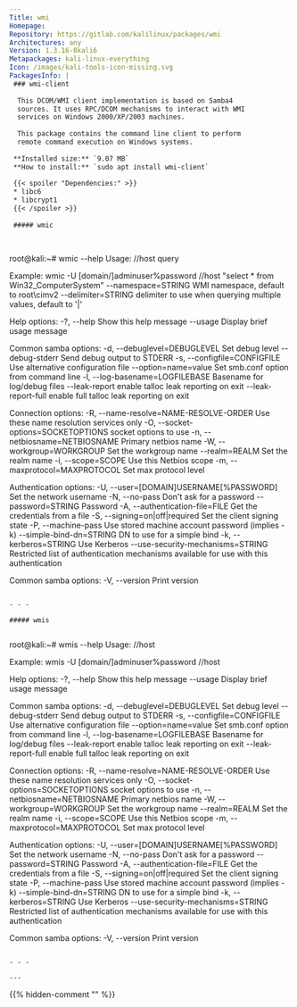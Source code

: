 ```yaml
---
Title: wmi
Homepage: 
Repository: https://gitlab.com/kalilinux/packages/wmi
Architectures: any
Version: 1.3.16-0kali6
Metapackages: kali-linux-everything 
Icon: /images/kali-tools-icon-missing.svg
PackagesInfo: |
 ### wmi-client
 
  This DCOM/WMI client implementation is based on Samba4
  sources. It uses RPC/DCOM mechanisms to interact with WMI
  services on Windows 2000/XP/2003 machines.
   
  This package contains the command line client to perform
  remote command execution on Windows systems.
 
 **Installed size:** `9.07 MB`  
 **How to install:** `sudo apt install wmi-client`  
 
 {{< spoiler "Dependencies:" >}}
 * libc6 
 * libcrypt1 
 {{< /spoiler >}}
 
 ##### wmic
 
 
 ```
 root@kali:~# wmic --help
 Usage: //host query
 
 Example: wmic -U [domain/]adminuser%password //host "select * from Win32_ComputerSystem"
   --namespace=STRING                          WMI namespace, default to
                                               root\cimv2
   --delimiter=STRING                          delimiter to use when querying
                                               multiple values, default to '|'
 
 Help options:
   -?, --help                                  Show this help message
   --usage                                     Display brief usage message
 
 Common samba options:
   -d, --debuglevel=DEBUGLEVEL                 Set debug level
   --debug-stderr                              Send debug output to STDERR
   -s, --configfile=CONFIGFILE                 Use alternative configuration
                                               file
   --option=name=value                         Set smb.conf option from command
                                               line
   -l, --log-basename=LOGFILEBASE              Basename for log/debug files
   --leak-report                               enable talloc leak reporting on
                                               exit
   --leak-report-full                          enable full talloc leak
                                               reporting on exit
 
 Connection options:
   -R, --name-resolve=NAME-RESOLVE-ORDER       Use these name resolution
                                               services only
   -O, --socket-options=SOCKETOPTIONS          socket options to use
   -n, --netbiosname=NETBIOSNAME               Primary netbios name
   -W, --workgroup=WORKGROUP                   Set the workgroup name
   --realm=REALM                               Set the realm name
   -i, --scope=SCOPE                           Use this Netbios scope
   -m, --maxprotocol=MAXPROTOCOL               Set max protocol level
 
 Authentication options:
   -U, --user=[DOMAIN\]USERNAME[%PASSWORD]     Set the network username
   -N, --no-pass                               Don't ask for a password
   --password=STRING                           Password
   -A, --authentication-file=FILE              Get the credentials from a file
   -S, --signing=on|off|required               Set the client signing state
   -P, --machine-pass                          Use stored machine account
                                               password (implies -k)
   --simple-bind-dn=STRING                     DN to use for a simple bind
   -k, --kerberos=STRING                       Use Kerberos
   --use-security-mechanisms=STRING            Restricted list of
                                               authentication mechanisms
                                               available for use with this
                                               authentication
 
 Common samba options:
   -V, --version                               Print version
 ```
 
 - - -
 
 ##### wmis
 
 
 ```
 root@kali:~# wmis --help
 Usage: //host
 
 Example: wmis -U [domain/]adminuser%password //host
 
 Help options:
   -?, --help                                  Show this help message
   --usage                                     Display brief usage message
 
 Common samba options:
   -d, --debuglevel=DEBUGLEVEL                 Set debug level
   --debug-stderr                              Send debug output to STDERR
   -s, --configfile=CONFIGFILE                 Use alternative configuration
                                               file
   --option=name=value                         Set smb.conf option from command
                                               line
   -l, --log-basename=LOGFILEBASE              Basename for log/debug files
   --leak-report                               enable talloc leak reporting on
                                               exit
   --leak-report-full                          enable full talloc leak
                                               reporting on exit
 
 Connection options:
   -R, --name-resolve=NAME-RESOLVE-ORDER       Use these name resolution
                                               services only
   -O, --socket-options=SOCKETOPTIONS          socket options to use
   -n, --netbiosname=NETBIOSNAME               Primary netbios name
   -W, --workgroup=WORKGROUP                   Set the workgroup name
   --realm=REALM                               Set the realm name
   -i, --scope=SCOPE                           Use this Netbios scope
   -m, --maxprotocol=MAXPROTOCOL               Set max protocol level
 
 Authentication options:
   -U, --user=[DOMAIN\]USERNAME[%PASSWORD]     Set the network username
   -N, --no-pass                               Don't ask for a password
   --password=STRING                           Password
   -A, --authentication-file=FILE              Get the credentials from a file
   -S, --signing=on|off|required               Set the client signing state
   -P, --machine-pass                          Use stored machine account
                                               password (implies -k)
   --simple-bind-dn=STRING                     DN to use for a simple bind
   -k, --kerberos=STRING                       Use Kerberos
   --use-security-mechanisms=STRING            Restricted list of
                                               authentication mechanisms
                                               available for use with this
                                               authentication
 
 Common samba options:
   -V, --version                               Print version
 ```
 
 - - -
 
---
```

{{% hidden-comment "<!--Do not edit anything above this line-->" %}}
